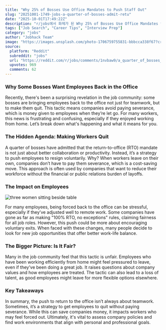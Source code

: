 ```yaml
---
title: "Why 25% of Bosses Use Office Mandates to Push Staff Out"
slug: "20251001-1749-jobs-a-quarter-of-bosses-admit-retu"
date: "2025-10-01T17:49:22Z"
description: "r/jobs에서 화제가 된 Why 25% of Bosses Use Office Mandates to Push Staff Out에 대한 깊이 있는 분석과 인사이트"
tags: ["Job Search", "Career Tips", "Interview Prep"]
category: "jobs"
author: "Jobhack Team"
image: "https://images.unsplash.com/photo-1706759755831-bbbcca338f67?crop=entropy&cs=tinysrgb&fit=max&fm=jpg&ixid=M3w3OTU0NDF8MHwxfHNlYXJjaHw0NHx8am9iJTIwc2VhcmNofGVufDF8MHx8fDE3NTkzNDA5NDh8MA&ixlib=rb-4.1.0&q=80&w=1080"
source:
  platform: "Reddit"
  subreddit: "jobs"
  url: "https://reddit.com/r/jobs/comments/1nvbaw9/a_quarter_of_bosses_admit_returntooffice_mandates/"
  upvotes: 969
  comments: 62
---
```


### Why Some Bosses Want Employees Back in the Office

Recently, there's been a surprising revelation in the job community: some bosses are bringing employees back to the office not just for teamwork, but to make them quit. This tactic means companies avoid paying severance, which is money given to employees when they’re let go. For many workers, this news is frustrating and confusing, especially if they enjoyed working from home. Let’s break down what's happening and what it means for you.

### The Hidden Agenda: Making Workers Quit

A quarter of bosses have admitted that the return-to-office (RTO) mandate is not just about better collaboration or productivity. Instead, it’s a strategy to push employees to resign voluntarily. Why? When workers leave on their own, companies don’t have to pay them severance, which is a cost-saving move. This approach is often used by companies that want to reduce their workforce without the financial or public relations burden of layoffs.

### The Impact on Employees

![three women sitting beside table](https://images.unsplash.com/photo-1459499362902-55a20553e082?crop=entropy&cs=tinysrgb&fit=max&fm=jpg&ixid=M3w3OTU0NDF8MHwxfHNlYXJjaHwzN3x8Y2FyZWVyfGVufDF8MHx8fDE3NTkzNDA5NDh8MA&ixlib=rb-4.1.0&q=80&w=1080)

For many employees, being forced back to the office can be stressful, especially if they’ve adjusted well to remote work. Some companies have gone as far as making "100% RTO, no exceptions" rules, claiming fairness for all job roles. However, this push could be more about encouraging voluntary exits. When faced with these changes, many people decide to look for new job opportunities that offer better work-life balance.

### The Bigger Picture: Is It Fair?

Many in the job community feel that this tactic is unfair. Employees who have been working efficiently from home might feel pressured to leave, even if they’ve been doing a great job. It raises questions about company values and how employees are treated. The tactic can also lead to a loss of talent, as good employees might leave for more flexible options elsewhere.

### Key Takeaways

In summary, the push to return to the office isn’t always about teamwork. Sometimes, it’s a strategy to get employees to quit without paying severance. While this can save companies money, it impacts workers who may feel forced out. Ultimately, it's vital to assess company policies and find work environments that align with personal and professional goals.
